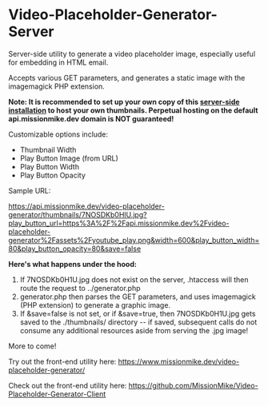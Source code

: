 # Video-Placeholder-Generator-Server
Server-side utility to generate a video placeholder image, especially useful for embedding in HTML email.

Accepts various GET parameters, and generates a static image with the imagemagick PHP extension.

**Note: It is recommended to set up your own copy of this [server-side installation](https://github.com/MissionMike/Video-Placeholder-Generator-Server) to host your own thumbnails. Perpetual hosting on the default api.missionmike.dev domain is NOT guaranteed!**

Customizable options include:
* Thumbnail Width
* Play Button Image (from URL)
* Play Button Width
* Play Button Opacity

Sample URL:

https://api.missionmike.dev/video-placeholder-generator/thumbnails/7NOSDKb0HlU.jpg?play_button_url=https%3A%2F%2Fapi.missionmike.dev%2Fvideo-placeholder-generator%2Fassets%2Fyoutube_play.png&width=600&play_button_width=80&play_button_opacity=80&save=false

**Here's what happens under the hood:**

1. If 7NOSDKb0H1U.jpg does not exist on the server, .htaccess will then route the request to ../generator.php
2. generator.php then parses the GET parameters, and uses imagemagick (PHP extension) to generate a graphic image.
3. If &save=false is not set, or if &save=true, then 7NOSDKb0H1U.jpg gets saved to the ./thumbnails/ directory -- if saved, subsequent calls do not consume any additional resources aside from serving the .jpg image!

More to come!

Try out the front-end utility here: https://www.missionmike.dev/video-placeholder-generator/

Check out the front-end utility here: https://github.com/MissionMike/Video-Placeholder-Generator-Client
